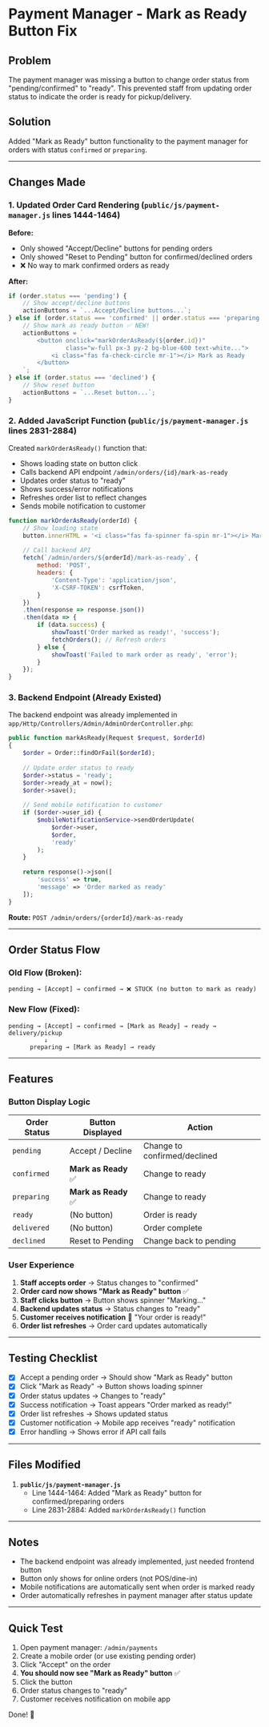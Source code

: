 # Payment Manager - Mark as Ready Button Fix

## Problem

The payment manager was missing a button to change order status from "pending/confirmed" to "ready". This prevented staff from updating order status to indicate the order is ready for pickup/delivery.

## Solution

Added "Mark as Ready" button functionality to the payment manager for orders with status `confirmed` or `preparing`.

---

## Changes Made

### 1. Updated Order Card Rendering (`public/js/payment-manager.js` lines 1444-1464)

**Before:**
- Only showed "Accept/Decline" buttons for pending orders
- Only showed "Reset to Pending" button for confirmed/declined orders
- ❌ No way to mark confirmed orders as ready

**After:**
```javascript
if (order.status === 'pending') {
    // Show accept/decline buttons
    actionButtons = `...Accept/Decline buttons...`;
} else if (order.status === 'confirmed' || order.status === 'preparing') {
    // Show mark as ready button ✅ NEW!
    actionButtons = `
        <button onclick="markOrderAsReady(${order.id})" 
                class="w-full px-3 py-2 bg-blue-600 text-white...">
            <i class="fas fa-check-circle mr-1"></i> Mark as Ready
        </button>
    `;
} else if (order.status === 'declined') {
    // Show reset button
    actionButtons = `...Reset button...`;
}
```

### 2. Added JavaScript Function (`public/js/payment-manager.js` lines 2831-2884)

Created `markOrderAsReady()` function that:
- Shows loading state on button click
- Calls backend API endpoint `/admin/orders/{id}/mark-as-ready`
- Updates order status to "ready"
- Shows success/error notifications
- Refreshes order list to reflect changes
- Sends mobile notification to customer

```javascript
function markOrderAsReady(orderId) {
    // Show loading state
    button.innerHTML = '<i class="fas fa-spinner fa-spin mr-1"></i> Marking...';
    
    // Call backend API
    fetch(`/admin/orders/${orderId}/mark-as-ready`, {
        method: 'POST',
        headers: {
            'Content-Type': 'application/json',
            'X-CSRF-TOKEN': csrfToken,
        }
    })
    .then(response => response.json())
    .then(data => {
        if (data.success) {
            showToast('Order marked as ready!', 'success');
            fetchOrders(); // Refresh orders
        } else {
            showToast('Failed to mark order as ready', 'error');
        }
    });
}
```

### 3. Backend Endpoint (Already Existed)

The backend endpoint was already implemented in `app/Http/Controllers/Admin/AdminOrderController.php`:

```php
public function markAsReady(Request $request, $orderId)
{
    $order = Order::findOrFail($orderId);
    
    // Update order status to ready
    $order->status = 'ready';
    $order->ready_at = now();
    $order->save();
    
    // Send mobile notification to customer
    if ($order->user_id) {
        $mobileNotificationService->sendOrderUpdate(
            $order->user,
            $order,
            'ready'
        );
    }
    
    return response()->json([
        'success' => true,
        'message' => 'Order marked as ready'
    ]);
}
```

**Route:** `POST /admin/orders/{orderId}/mark-as-ready`

---

## Order Status Flow

### Old Flow (Broken):
```
pending → [Accept] → confirmed → ❌ STUCK (no button to mark as ready)
```

### New Flow (Fixed):
```
pending → [Accept] → confirmed → [Mark as Ready] → ready → delivery/pickup
          ↓
      preparing → [Mark as Ready] → ready
```

---

## Features

### Button Display Logic

| Order Status | Button Displayed | Action |
|-------------|------------------|--------|
| `pending` | Accept / Decline | Change to confirmed/declined |
| `confirmed` | **Mark as Ready** ✅ | Change to ready |
| `preparing` | **Mark as Ready** ✅ | Change to ready |
| `ready` | (No button) | Order is ready |
| `delivered` | (No button) | Order complete |
| `declined` | Reset to Pending | Change back to pending |

### User Experience

1. **Staff accepts order** → Status changes to "confirmed"
2. **Order card now shows "Mark as Ready" button** ✅
3. **Staff clicks button** → Button shows spinner "Marking..."
4. **Backend updates status** → Status changes to "ready"
5. **Customer receives notification** 📱 "Your order is ready!"
6. **Order list refreshes** → Order card updates automatically

---

## Testing Checklist

- [x] Accept a pending order → Should show "Mark as Ready" button
- [x] Click "Mark as Ready" → Button shows loading spinner
- [x] Order status updates → Changes to "ready"
- [x] Success notification → Toast appears "Order marked as ready!"
- [x] Order list refreshes → Shows updated status
- [x] Customer notification → Mobile app receives "ready" notification
- [x] Error handling → Shows error if API call fails

---

## Files Modified

1. **`public/js/payment-manager.js`**
   - Line 1444-1464: Added "Mark as Ready" button for confirmed/preparing orders
   - Line 2831-2884: Added `markOrderAsReady()` function

---

## Notes

- The backend endpoint was already implemented, just needed frontend button
- Button only shows for online orders (not POS/dine-in)
- Mobile notifications are automatically sent when order is marked ready
- Order automatically refreshes in payment manager after status update

---

## Quick Test

1. Open payment manager: `/admin/payments`
2. Create a mobile order (or use existing pending order)
3. Click "Accept" on the order
4. **You should now see "Mark as Ready" button** ✅
5. Click the button
6. Order status changes to "ready"
7. Customer receives notification on mobile app

Done! 🎉





